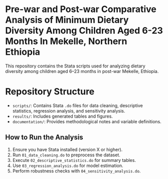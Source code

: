 # Pre-war and Post-war Comparative Analysis of Minimum Dietary Diversity Among Children Aged 6-23 Months In Mekelle, Northern Ethiopia
This repository contains the Stata scripts used for analyzing dietary diversity among children aged 6–23 months in post-war Mekelle, Ethiopia.  
# Repository Structure
- `scripts/`: Contains Stata `.do` files for data cleaning, descriptive statistics, regression analysis, and sensitivity analysis.  
- `results/`: Includes generated tables and figures.  
- `documentation/`: Provides methodological notes and variable definitions.
## How to Run the Analysis  
1. Ensure you have Stata installed (version X or higher).  
2. Run `01_data_cleaning.do` to preprocess the dataset.  
3. Execute `02_descriptive_statistics.do` for summary tables.  
4. Use `03_regression_analysis.do` for model estimation.  
5. Perform robustness checks with `04_sensitivity_analysis.do`.  
